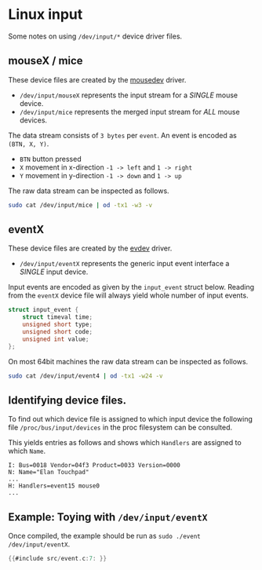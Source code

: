 # Linux input

Some notes on using `/dev/input/*` device driver files.

## mouseX / mice

These device files are created by the [mousedev] driver.

- `/dev/input/mouseX` represents the input stream for a *SINGLE* mouse device.
- `/dev/input/mice` represents the merged input stream for *ALL* mouse devices.

The data stream consists of `3 bytes` per `event`. An event is encoded as `(BTN, X, Y)`.
- `BTN` button pressed
- `X` movement in x-direction `-1 -> left` and `1 -> right`
- `Y` movement in y-direction `-1 -> down` and `1 -> up`

The raw data stream can be inspected as follows.
```bash
sudo cat /dev/input/mice | od -tx1 -w3 -v
```

## eventX

These device files are created by the [evdev] driver.

- `/dev/input/eventX` represents the generic input event interface a *SINGLE* input device.

Input events are encoded as given by the `input_event` struct below. Reading
from the `eventX` device file will always yield whole number of input events.
```c
struct input_event {
    struct timeval time;
    unsigned short type;
    unsigned short code;
    unsigned int value;
};
```

On most 64bit machines the raw data stream can be inspected as follows.
```bash
sudo cat /dev/input/event4 | od -tx1 -w24 -v
```

## Identifying device files.

To find out which device file is assigned to which input device the following
file `/proc/bus/input/devices` in the proc filesystem can be consulted.

This yields entries as follows and shows which `Handlers` are assigned to which
`Name`.
```
I: Bus=0018 Vendor=04f3 Product=0033 Version=0000
N: Name="Elan Touchpad"
...
H: Handlers=event15 mouse0
...
```

## Example: Toying with `/dev/input/eventX`

Once compiled, the example should be run as `sudo ./event /dev/input/eventX`.
```c
{{#include src/event.c:7: }}
```

[linux-input]: https://www.kernel.org/doc/Documentation/input/input.txt
[mousedev]: https://elixir.bootlin.com/linux/latest/source/drivers/input/mousedev.c#L842
[evdev]: https://elixir.bootlin.com/linux/latest/source/drivers/input/evdev.c#L1337
